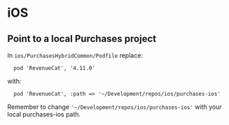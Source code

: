 # iOS

## Point to a local Purchases project

In `ios/PurchasesHybridCommon/Podfile` replace:

```
  pod 'RevenueCat', '4.11.0'
```

with:

```
  pod 'RevenueCat', :path => '~/Development/repos/ios/purchases-ios'
```

Remember to change `'~/Development/repos/ios/purchases-ios'` with your local purchases-ios path.